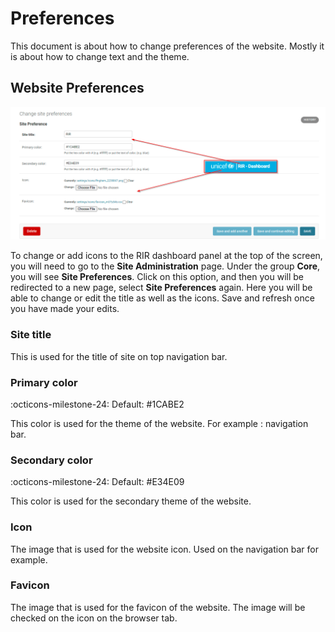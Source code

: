 [//]: # "GeoSight is UNICEF's geospatial web-based business intelligence platform."
[//]: # 
[//]: # "Contact : geosight-no-reply@unicef.org"
[//]: # 
[//]: # ".. note:: This program is free software; you can redistribute it and/or modify"
[//]: # "    it under the terms of the GNU Affero General Public License as published by"
[//]: # "    the Free Software Foundation; either version 3 of the License, or"
[//]: # "    (at your option) any later version."
[//]: # 
[//]: # "__author__ = 'irwan@kartoza.com'"
[//]: # "__date__ = '13/06/2023'"
[//]: # "__copyright__ = ('Copyright 2023, Unicef')"
[//]: # "__copyright__ = ('Copyright 2023, Unicef')"

# Preferences

This document is about how to change preferences of the website. Mostly it is about how to change text and the theme.

## Website Preferences
![ Site Preference ](img/site-preference.png "Site Preference")

To change or add icons to the RIR dashboard panel at the top of the screen, you will need to go to the **Site Administration** page. Under the group **Core**,
you will see **Site Preferences**. Click on this option, and then you will be redirected to a new page, select **Site Preferences** again. 
Here you will be able to change or edit the title as well as the icons. Save and refresh once you have made your edits.

### Site title
This is used for the title of site on top navigation bar.

### Primary color 
:octicons-milestone-24: Default: <span class='color-indicator' style="background-color: #1CABE2"></span> #1CABE2

This color is used for the theme of the website. For example : navigation bar.

### Secondary color 
:octicons-milestone-24: Default: <span class='color-indicator' style="background-color: #E34E09"></span> #E34E09

This color is used for the secondary theme of the website. 

### Icon
The image that is used for the website icon. Used on the navigation bar for example.

### Favicon
The image that is used for the favicon of the website. The image will be checked on the icon on the browser tab.


